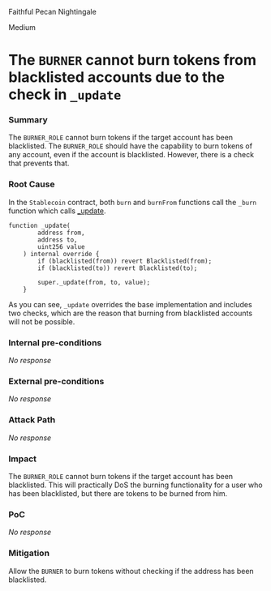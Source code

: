 Faithful Pecan Nightingale

Medium

# The `BURNER` cannot burn tokens from blacklisted accounts due to the check in `_update`

### Summary

The `BURNER_ROLE` cannot burn tokens if the target account has been blacklisted.
The `BURNER_ROLE` should have the capability to burn tokens of any account, even if the account is blacklisted. 
However, there is a check that prevents that.

### Root Cause

In the `Stablecoin` contract, both `burn` and `burnFrom` functions call the `_burn` function which calls [_update](https://github.com/sherlock-audit/2024-11-telcoin/blob/main/telcoin-audit/contracts/stablecoin/Stablecoin.sol#L127-L136).

```solidity
function _update(
        address from,
        address to,
        uint256 value
    ) internal override {
        if (blacklisted(from)) revert Blacklisted(from);
        if (blacklisted(to)) revert Blacklisted(to);

        super._update(from, to, value);
    }
```
As you can see, `_update` overrides the base implementation and includes two checks,
which are the reason that burning from blacklisted accounts will not be possible.


### Internal pre-conditions

_No response_

### External pre-conditions

_No response_

### Attack Path

_No response_

### Impact

The `BURNER_ROLE` cannot burn tokens if the target account has been blacklisted.
This will practically DoS the burning functionality for a user who has been blacklisted,
but there are tokens to be burned from him.

### PoC

_No response_

### Mitigation

Allow the `BURNER` to burn tokens without checking if the address has been blacklisted.